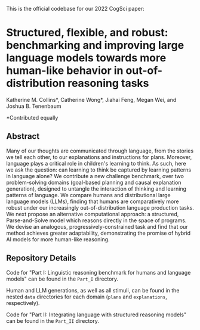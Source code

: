 This is the official codebase for our 2022 CogSci paper:

# Structured, flexible, and robust: benchmarking and improving large language models towards more human-like behavior in out-of-distribution reasoning tasks

Katherine M. Collins*, Catherine Wong*, Jiahai Feng, Megan Wei, and Joshua B. Tenenbaum

*Contributed equally

## Abstract

Many of our thoughts are communicated through language, from the stories we tell each other, to our explanations and instructions for plans. Moreover, language plays a critical role in children's learning to think. As such, here we ask the question: can learning to think be captured by learning patterns in language alone? We contribute a new challenge benchmark, over two problem-solving domains (goal-based planning and causal explanation generation), designed to untangle the interaction of thinking and learning patterns of language. We compare humans and distributional large language models (LLMs), finding that humans are comparatively more robust under our increasingly out-of-distribution language production tasks. We next propose an alternative computational approach: a structured, Parse-and-Solve model which reasons directly in the space of programs. We devise an analogous, progressively-constrained task and find that our method achieves greater adaptability, demonstrating the promise of hybrid AI models for more human-like reasoning.

## Repository Details 

Code for "Part I: Linguistic reasoning benchmark for humans and language models" can be found in the `Part_I` directory.

Human and LLM generations, as well as all stimuli, can be found in the nested `data` directories for each domain (`plans` and `explanations`, respectively). 

Code for "Part II: Integrating language with structured reasoning models" can be found in the `Part_II` directory. 




